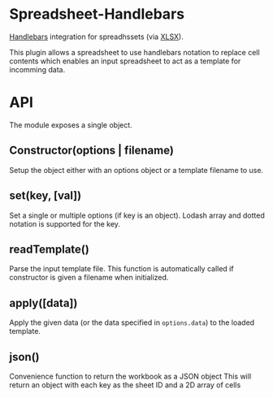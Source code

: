 Spreadsheet-Handlebars
======================
[Handlebars](http://handlebarsjs.com) integration for spreadhssets (via [XLSX](https://docs.sheetjs.com)).

This plugin allows a spreadsheet to use handlebars notation to replace cell contents which enables an input spreadsheet to act as a template for incomming data.


API
===
The module exposes a single object.


Constructor(options | filename)
-------------------------------
Setup the object either with an options object or a template filename to use.


set(key, [val])
---------------
Set a single or multiple options (if key is an object).
Lodash array and dotted notation is supported for the key.


readTemplate()
--------------
Parse the input template file.
This function is automatically called if constructor is given a filename when initialized.


apply([data])
-------------
Apply the given data (or the data specified in `options.data`) to the loaded template.


json()
------
Convenience function to return the workbook as a JSON object
This will return an object with each key as the sheet ID and a 2D array of cells

